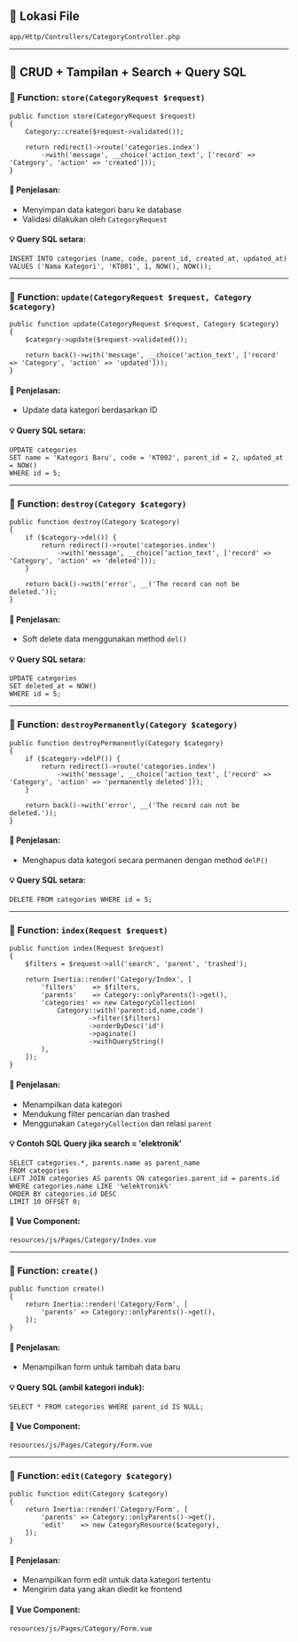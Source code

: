 ## 📁 Lokasi File

`app/Http/Controllers/CategoryController.php`

- - -

## 🔹 CRUD + Tampilan + Search + Query SQL

### 🔧 Function: `store(CategoryRequest $request)`

```
public function store(CategoryRequest $request)
{
    Category::create($request->validated());

    return redirect()->route('categories.index')
        ->with('message', __choice('action_text', ['record' => 'Category', 'action' => 'created']));
}
```

#### 📝 Penjelasan:

*   Menyimpan data kategori baru ke database
*   Validasi dilakukan oleh `CategoryRequest`

#### 💡 Query SQL setara:

```
INSERT INTO categories (name, code, parent_id, created_at, updated_at)
VALUES ('Nama Kategori', 'KT001', 1, NOW(), NOW());
```

- - -

### 🔧 Function: `update(CategoryRequest $request, Category $category)`

```
public function update(CategoryRequest $request, Category $category)
{
    $category->update($request->validated());

    return back()->with('message', __choice('action_text', ['record' => 'Category', 'action' => 'updated']));
}
```

#### 📝 Penjelasan:

*   Update data kategori berdasarkan ID

#### 💡 Query SQL setara:

```
UPDATE categories
SET name = 'Kategori Baru', code = 'KT002', parent_id = 2, updated_at = NOW()
WHERE id = 5;
```

- - -

### 🔧 Function: `destroy(Category $category)`

```
public function destroy(Category $category)
{
    if ($category->del()) {
        return redirect()->route('categories.index')
            ->with('message', __choice('action_text', ['record' => 'Category', 'action' => 'deleted']));
    }

    return back()->with('error', __('The record can not be deleted.'));
}
```

#### 📝 Penjelasan:

*   Soft delete data menggunakan method `del()`

#### 💡 Query SQL setara:

```
UPDATE categories
SET deleted_at = NOW()
WHERE id = 5;
```

- - -

### 🔧 Function: `destroyPermanently(Category $category)`

```
public function destroyPermanently(Category $category)
{
    if ($category->delP()) {
        return redirect()->route('categories.index')
            ->with('message', __choice('action_text', ['record' => 'Category', 'action' => 'permanently deleted']));
    }

    return back()->with('error', __('The record can not be deleted.'));
}
```

#### 📝 Penjelasan:

*   Menghapus data kategori secara permanen dengan method `delP()`

#### 💡 Query SQL setara:

```
DELETE FROM categories WHERE id = 5;
```

- - -

### 🔧 Function: `index(Request $request)`

```
public function index(Request $request)
{
    $filters = $request->all('search', 'parent', 'trashed');

    return Inertia::render('Category/Index', [
        'filters'    => $filters,
        'parents'    => Category::onlyParents()->get(),
        'categories' => new CategoryCollection(
            Category::with('parent:id,name,code')
                    ->filter($filters)
                    ->orderByDesc('id')
                    ->paginate()
                    ->withQueryString()
        ),
    ]);
}
```

#### 📝 Penjelasan:

*   Menampilkan data kategori
*   Mendukung filter pencarian dan trashed
*   Menggunakan `CategoryCollection` dan relasi `parent`

#### 💡 Contoh SQL Query jika search = 'elektronik'

```
SELECT categories.*, parents.name as parent_name
FROM categories
LEFT JOIN categories AS parents ON categories.parent_id = parents.id
WHERE categories.name LIKE '%elektronik%'
ORDER BY categories.id DESC
LIMIT 10 OFFSET 0;
```

#### 📄 Vue Component:

`resources/js/Pages/Category/Index.vue`

- - -

### 🔧 Function: `create()`

```
public function create()
{
    return Inertia::render('Category/Form', [
        'parents' => Category::onlyParents()->get(),
    ]);
}
```

#### 📝 Penjelasan:

*   Menampilkan form untuk tambah data baru

#### 💡 Query SQL (ambil kategori induk):

```
SELECT * FROM categories WHERE parent_id IS NULL;
```

#### 📄 Vue Component:

`resources/js/Pages/Category/Form.vue`

- - -

### 🔧 Function: `edit(Category $category)`

```
public function edit(Category $category)
{
    return Inertia::render('Category/Form', [
        'parents' => Category::onlyParents()->get(),
        'edit'    => new CategoryResource($category),
    ]);
}
```

#### 📝 Penjelasan:

*   Menampilkan form edit untuk data kategori tertentu
*   Mengirim data yang akan diedit ke frontend

#### 📄 Vue Component:

`resources/js/Pages/Category/Form.vue`